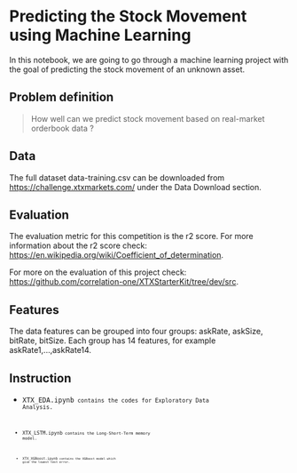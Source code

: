# Predicting the Stock Movement using Machine Learning

In this notebook, we are going to go through a machine learning project with the goal of predicting the stock movement of an unknown asset.

## Problem definition

> How well can we  predict stock movement based on real-market orderbook data ?

## Data

The full dataset data-training.csv can be downloaded from https://challenge.xtxmarkets.com/ under the Data Download section.

## Evaluation

The evaluation metric for this competition is the r2 score. For more information about the r2 score check: https://en.wikipedia.org/wiki/Coefficient_of_determination.

For more on the evaluation of this project check: https://github.com/correlation-one/XTXStarterKit/tree/dev/src.

## Features

The data features can be grouped into four groups: askRate, askSize, bitRate, bitSize. Each group has 14 features, for example askRate1,...,askRate14. 

## Instruction

* <code>XTX_EDA.ipynb<code> contains the codes for Exploratory Data Analysis.
  
* <code>XTX_LSTM.ipynb<code> contains the Long-Short-Term memory model.
  
* <code>XTX_XGBoost.ipynb<code> contains the XGBoost model which give the lowest test error.  

